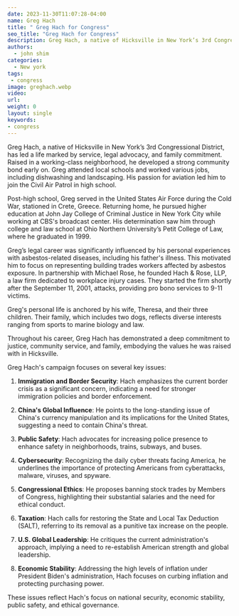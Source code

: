```yaml
---
date: 2023-11-30T11:07:28-04:00
name: Greg Hach
title: " Greg Hach for Congress"
seo_title: "Greg Hach for Congress"
description: Greg Hach, a native of Hicksville in New York’s 3rd Congressional District, has led a life marked by service, legal advocacy, and family commitment.
authors:
  - john shim
categories:
  - New york
tags:
 - congress
image: greghach.webp
video:
url: 
weight: 0
layout: single
keywords:
- congress
---
```


Greg Hach, a native of Hicksville in New York’s 3rd Congressional District, has led a life marked by service, legal advocacy, and family commitment. Raised in a working-class neighborhood, he developed a strong community bond early on. Greg attended local schools and worked various jobs, including dishwashing and landscaping. His passion for aviation led him to join the Civil Air Patrol in high school.

Post-high school, Greg served in the United States Air Force during the Cold War, stationed in Crete, Greece. Returning home, he pursued higher education at John Jay College of Criminal Justice in New York City while working at CBS's broadcast center. His determination saw him through college and law school at Ohio Northern University’s Petit College of Law, where he graduated in 1999.

Greg’s legal career was significantly influenced by his personal experiences with asbestos-related diseases, including his father's illness. This motivated him to focus on representing building trades workers affected by asbestos exposure. In partnership with Michael Rose, he founded Hach & Rose, LLP, a law firm dedicated to workplace injury cases. They started the firm shortly after the September 11, 2001, attacks, providing pro bono services to 9-11 victims.

Greg's personal life is anchored by his wife, Theresa, and their three children. Their family, which includes two dogs, reflects diverse interests ranging from sports to marine biology and law.

Throughout his career, Greg Hach has demonstrated a deep commitment to justice, community service, and family, embodying the values he was raised with in Hicksville.

Greg Hach's campaign focuses on several key issues:

1. **Immigration and Border Security**: Hach emphasizes the current border crisis as a significant concern, indicating a need for stronger immigration policies and border enforcement.

2. **China's Global Influence**: He points to the long-standing issue of China's currency manipulation and its implications for the United States, suggesting a need to contain China's threat.

3. **Public Safety**: Hach advocates for increasing police presence to enhance safety in neighborhoods, trains, subways, and buses.

4. **Cybersecurity**: Recognizing the daily cyber threats facing America, he underlines the importance of protecting Americans from cyberattacks, malware, viruses, and spyware.

5. **Congressional Ethics**: He proposes banning stock trades by Members of Congress, highlighting their substantial salaries and the need for ethical conduct.

6. **Taxation**: Hach calls for restoring the State and Local Tax Deduction (SALT), referring to its removal as a punitive tax increase on the people.

7. **U.S. Global Leadership**: He critiques the current administration's approach, implying a need to re-establish American strength and global leadership.

8. **Economic Stability**: Addressing the high levels of inflation under President Biden's administration, Hach focuses on curbing inflation and protecting purchasing power.

These issues reflect Hach's focus on national security, economic stability, public safety, and ethical governance.